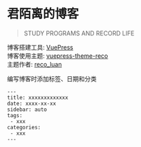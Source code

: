 # 君陌离的博客

> STUDY PROGRAMS AND RECORD LIFE

博客搭建工具: [VuePress](https://vuepress.vuejs.org/zh/)  
博客使用主题: [vuepress-theme-reco](https://vuepress-theme-reco.recoluan.com/)  
主题作者: [reco_luan](https://github.com/recoluan)

编写博客时添加标签、日期和分类

```
---
title: xxxxxxxxxxxxx
date: xxxx-xx-xx
sidebar: auto
tags:
 - xxx
categories:
 - xxx
---
```